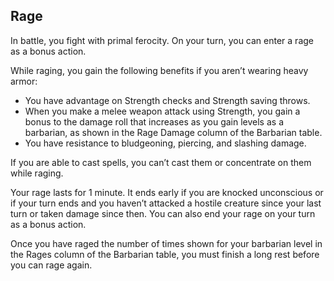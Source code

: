 ## Rage
In battle, you fight with primal ferocity. On your turn, you can enter a rage as a bonus action.

While raging, you gain the following benefits if you aren’t wearing heavy armor:
- You have advantage on Strength checks and Strength saving throws.
- When you make a melee weapon attack using Strength, you gain a bonus to the damage roll that increases as you gain levels as a barbarian, as shown in the Rage Damage column of the Barbarian table.
- You have resistance to bludgeoning, piercing, and slashing damage.

If you are able to cast spells, you can’t cast them or concentrate on them while raging.

Your rage lasts for 1 minute. It ends early if you are knocked unconscious or if your turn ends and you haven’t attacked a hostile creature since your last turn or taken damage since then. You can also end your rage on your turn as a bonus action.

Once you have raged the number of times shown for your barbarian level in the Rages column of the Barbarian table, you must finish a long rest before you can rage again.

